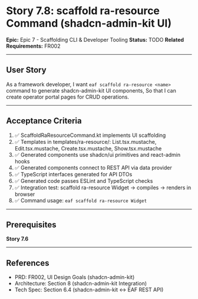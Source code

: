 # Story 7.8: scaffold ra-resource Command (shadcn-admin-kit UI)

**Epic:** Epic 7 - Scaffolding CLI & Developer Tooling
**Status:** TODO
**Related Requirements:** FR002

---

## User Story

As a framework developer,
I want `eaf scaffold ra-resource <name>` command to generate shadcn-admin-kit UI components,
So that I can create operator portal pages for CRUD operations.

---

## Acceptance Criteria

1. ✅ ScaffoldRaResourceCommand.kt implements UI scaffolding
2. ✅ Templates in templates/ra-resource/: List.tsx.mustache, Edit.tsx.mustache, Create.tsx.mustache, Show.tsx.mustache
3. ✅ Generated components use shadcn/ui primitives and react-admin hooks
4. ✅ Generated components connect to REST API via data provider
5. ✅ TypeScript interfaces generated for API DTOs
6. ✅ Generated code passes ESLint and TypeScript checks
7. ✅ Integration test: scaffold ra-resource Widget → compiles → renders in browser
8. ✅ Command usage: `eaf scaffold ra-resource Widget`

---

## Prerequisites

**Story 7.6**

---

## References

- PRD: FR002, UI Design Goals (shadcn-admin-kit)
- Architecture: Section 8 (shadcn-admin-kit Integration)
- Tech Spec: Section 6.4 (shadcn-admin-kit ↔ EAF REST API)

